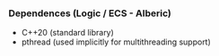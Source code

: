### Dependences (Logic / ECS - Alberic)

- C++20 (standard library)
- pthread (used implicitly for multithreading support)
